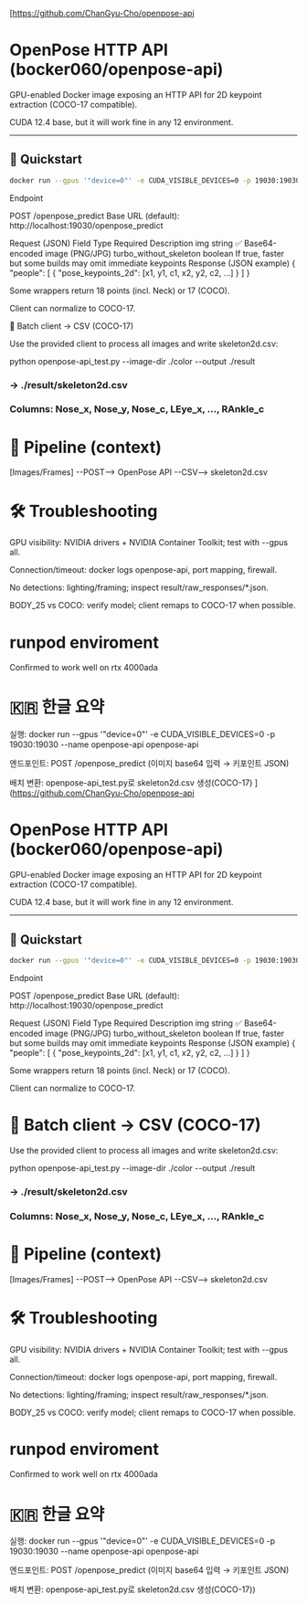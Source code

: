 [https://github.com/ChanGyu-Cho/openpose-api

# OpenPose HTTP API (bocker060/openpose-api)

GPU-enabled Docker image exposing an HTTP API for 2D keypoint extraction (COCO-17 compatible).

CUDA 12.4 base, but it will work fine in any 12 environment.

---

## 🚀 Quickstart

```bash
docker run --gpus '"device=0"' -e CUDA_VISIBLE_DEVICES=0 -p 19030:19030 --name openpose-api openpose-api
```

Endpoint

POST /openpose_predict
Base URL (default): http://localhost:19030/openpose_predict

Request (JSON)
Field	Type	Required	Description
img	string	✅	Base64-encoded image (PNG/JPG)
turbo_without_skeleton	boolean		If true, faster but some builds may omit immediate keypoints
Response (JSON example)
{
  "people": [
    { "pose_keypoints_2d": [x1, y1, c1, x2, y2, c2, ...] }
  ]
}


Some wrappers return 18 points (incl. Neck) or 17 (COCO).

Client can normalize to COCO-17.

🧪 Batch client → CSV (COCO-17)

Use the provided client to process all images and write skeleton2d.csv:

python openpose-api_test.py --image-dir ./color --output ./result
### → ./result/skeleton2d.csv
### Columns: Nose_x, Nose_y, Nose_c, LEye_x, ..., RAnkle_c

# 🧱 Pipeline (context)
[Images/Frames] --POST--> OpenPose API --CSV--> skeleton2d.csv

# 🛠️ Troubleshooting

GPU visibility: NVIDIA drivers + NVIDIA Container Toolkit; test with --gpus all.

Connection/timeout: docker logs openpose-api, port mapping, firewall.

No detections: lighting/framing; inspect result/raw_responses/*.json.

BODY_25 vs COCO: verify model; client remaps to COCO-17 when possible.

# runpod enviroment

Confirmed to work well on rtx 4000ada

# 🇰🇷 한글 요약

실행: docker run --gpus '"device=0"' -e CUDA_VISIBLE_DEVICES=0 -p 19030:19030 --name openpose-api openpose-api

엔드포인트: POST /openpose_predict (이미지 base64 입력 → 키포인트 JSON)

배치 변환: openpose-api_test.py로 skeleton2d.csv 생성(COCO-17)
](https://github.com/ChanGyu-Cho/openpose-api

# OpenPose HTTP API (bocker060/openpose-api)

GPU-enabled Docker image exposing an HTTP API for 2D keypoint extraction (COCO-17 compatible).

CUDA 12.4 base, but it will work fine in any 12 environment.

---

## 🚀 Quickstart

```bash
docker run --gpus '"device=0"' -e CUDA_VISIBLE_DEVICES=0 -p 19030:19030 --name openpose-api openpose-api
```

Endpoint

POST /openpose_predict
Base URL (default): http://localhost:19030/openpose_predict

Request (JSON)
Field	Type	Required	Description
img	string	✅	Base64-encoded image (PNG/JPG)
turbo_without_skeleton	boolean		If true, faster but some builds may omit immediate keypoints
Response (JSON example)
{
  "people": [
    { "pose_keypoints_2d": [x1, y1, c1, x2, y2, c2, ...] }
  ]
}


Some wrappers return 18 points (incl. Neck) or 17 (COCO).

Client can normalize to COCO-17.

# 🧪 Batch client → CSV (COCO-17)

Use the provided client to process all images and write skeleton2d.csv:

python openpose-api_test.py --image-dir ./color --output ./result
### → ./result/skeleton2d.csv
### Columns: Nose_x, Nose_y, Nose_c, LEye_x, ..., RAnkle_c

# 🧱 Pipeline (context)
[Images/Frames] --POST--> OpenPose API --CSV--> skeleton2d.csv

# 🛠️ Troubleshooting

GPU visibility: NVIDIA drivers + NVIDIA Container Toolkit; test with --gpus all.

Connection/timeout: docker logs openpose-api, port mapping, firewall.

No detections: lighting/framing; inspect result/raw_responses/*.json.

BODY_25 vs COCO: verify model; client remaps to COCO-17 when possible.

# runpod enviroment

Confirmed to work well on rtx 4000ada

# 🇰🇷 한글 요약

실행: docker run --gpus '"device=0"' -e CUDA_VISIBLE_DEVICES=0 -p 19030:19030 --name openpose-api openpose-api

엔드포인트: POST /openpose_predict (이미지 base64 입력 → 키포인트 JSON)

배치 변환: openpose-api_test.py로 skeleton2d.csv 생성(COCO-17))
